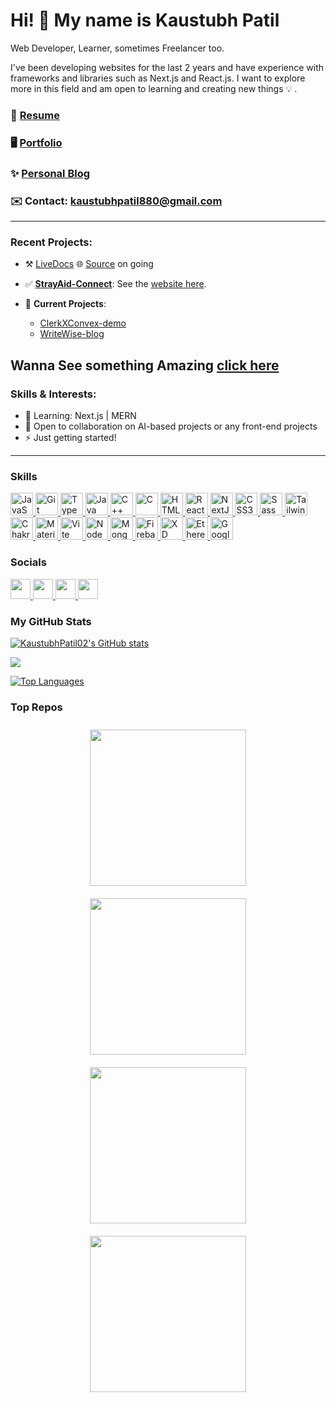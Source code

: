 
Hi! 👋 My name is Kaustubh Patil
======================================================================================================================================

Web Developer, Learner, sometimes Freelancer too.



I've been developing websites for the last 2 years and have experience with frameworks and libraries such as Next.js and React.js. I want to explore more in this field and am open to learning and creating new things 💡 .
### 📄 [Resume](https://drive.google.com/file/d/1zRPPDCAcmF2zDoIib7Fv1B_nTzCOZsJ9/view?usp=sharing)
### 🖥️ [Portfolio](https://kaustubhpatil.vercel.app/)
### ✨ [Personal Blog](https://write-wise-blog.vercel.app/profile/aBpTvLeA9Ucu2iBtWFHS2v0icop2)
### ✉️ Contact: [kaustubhpatil880@gmail.com](mailto:kaustubhpatil880@gmail.com)

---

### Recent Projects:
* ⚒️ [LiveDocs](https://livedocs-draf.vercel.app/) 
  🌐 [Source](https://livedocs-draf.vercel.app/) on going
  
* ✅ **[StrayAid-Connect](https://github.com/KaustubhPatil02/StrayAid-Connect-BE-Final-yr-Project)**: See the [website here](http://stray-aid-connect.vercel.app/).
* 🚀 **Current Projects**:
  * [ClerkXConvex-demo](https://github.com/KaustubhPatil02/Fileify-storage)
  * [WriteWise-blog](https://write-wise-blog.vercel.app/)

 **Wanna See something Amazing [click here](https://github.com/KaustubhPatil02/React-three-fiber)**
---

### Skills & Interests:
* 🧠 Learning: Next.js | MERN
* 🤝 Open to collaboration on AI-based projects or any front-end projects
* ⚡ Just getting started!

---

### Skills
<p align="left">
  <a href="https://developer.mozilla.org/en-US/docs/Web/JavaScript" target="_blank" rel="noreferrer">
    <img src="https://raw.githubusercontent.com/danielcranney/readme-generator/main/public/icons/skills/javascript-colored.svg" width="36" height="36" alt="JavaScript" />
  </a>
  <a href="https://git-scm.com/" target="_blank" rel="noreferrer">
    <img src="https://raw.githubusercontent.com/danielcranney/readme-generator/main/public/icons/skills/git-colored.svg" width="36" height="36" alt="Git" />
  </a>
  <a href="https://www.typescriptlang.org/" target="_blank" rel="noreferrer">
    <img src="https://raw.githubusercontent.com/danielcranney/readme-generator/main/public/icons/skills/typescript-colored.svg" width="36" height="36" alt="TypeScript" />
  </a>
  <a href="https://www.oracle.com/java/" target="_blank" rel="noreferrer">
    <img src="https://raw.githubusercontent.com/danielcranney/readme-generator/main/public/icons/skills/java-colored.svg" width="36" height="36" alt="Java" />
  </a>
  <a href="https://docs.microsoft.com/en-us/cpp/?view=msvc-170" target="_blank" rel="noreferrer">
    <img src="https://raw.githubusercontent.com/danielcranney/readme-generator/main/public/icons/skills/cplusplus-colored.svg" width="36" height="36" alt="C++" />
  </a>
  <a href="https://docs.microsoft.com/en-us/cpp/?view=msvc-170" target="_blank" rel="noreferrer">
    <img src="https://raw.githubusercontent.com/danielcranney/readme-generator/main/public/icons/skills/c-colored.svg" width="36" height="36" alt="C" />
  </a>
  <a href="https://developer.mozilla.org/en-US/docs/Glossary/HTML5" target="_blank" rel="noreferrer">
    <img src="https://raw.githubusercontent.com/danielcranney/readme-generator/main/public/icons/skills/html5-colored.svg" width="36" height="36" alt="HTML5" />
  </a>
  <a href="https://reactjs.org/" target="_blank" rel="noreferrer">
    <img src="https://raw.githubusercontent.com/danielcranney/readme-generator/main/public/icons/skills/react-colored.svg" width="36" height="36" alt="React" />
  </a>
  <a href="https://nextjs.org/docs" target="_blank" rel="noreferrer">
    <img src="https://raw.githubusercontent.com/danielcranney/readme-generator/main/public/icons/skills/nextjs-colored.svg" width="36" height="36" alt="NextJs" />
  </a>
  <a href="https://www.w3.org/TR/CSS/#css" target="_blank" rel="noreferrer">
    <img src="https://raw.githubusercontent.com/danielcranney/readme-generator/main/public/icons/skills/css3-colored.svg" width="36" height="36" alt="CSS3" />
  </a>
  <a href="https://sass-lang.com/" target="_blank" rel="noreferrer">
    <img src="https://raw.githubusercontent.com/danielcranney/readme-generator/main/public/icons/skills/sass-colored.svg" width="36" height="36" alt="Sass" />
  </a>
  <a href="https://tailwindcss.com/" target="_blank" rel="noreferrer">
    <img src="https://raw.githubusercontent.com/danielcranney/readme-generator/main/public/icons/skills/tailwindcss-colored.svg" width="36" height="36" alt="TailwindCSS" />
  </a>
  <a href="https://chakra-ui.com/" target="_blank" rel="noreferrer">
    <img src="https://raw.githubusercontent.com/danielcranney/readme-generator/main/public/icons/skills/chakra-colored.svg" width="36" height="36" alt="Chakra UI" />
  </a>
  <a href="https://mui.com/" target="_blank" rel="noreferrer">
    <img src="https://raw.githubusercontent.com/danielcranney/readme-generator/main/public/icons/skills/materialui-colored.svg" width="36" height="36" alt="Material UI" />
  </a>
  <a href="https://vitejs.dev/" target="_blank" rel="noreferrer">
    <img src="https://raw.githubusercontent.com/danielcranney/readme-generator/main/public/icons/skills/vite-colored.svg" width="36" height="36" alt="Vite" />
  </a>
  <a href="https://nodejs.org/en/" target="_blank" rel="noreferrer">
    <img src="https://raw.githubusercontent.com/danielcranney/readme-generator/main/public/icons/skills/nodejs-colored.svg" width="36" height="36" alt="NodeJS" />
  </a>
  <a href="https://www.mongodb.com/" target="_blank" rel="noreferrer">
    <img src="https://raw.githubusercontent.com/danielcranney/readme-generator/main/public/icons/skills/mongodb-colored.svg" width="36" height="36" alt="MongoDB" />
  </a>
  <a href="https://firebase.google.com/" target="_blank" rel="noreferrer">
    <img src="https://raw.githubusercontent.com/danielcranney/readme-generator/main/public/icons/skills/firebase-colored.svg" width="36" height="36" alt="Firebase" />
  </a>
  <a href="https://www.adobe.com/uk/products/xd.html" target="_blank" rel="noreferrer">
    <img src="https://raw.githubusercontent.com/danielcranney/readme-generator/main/public/icons/skills/xd-colored.svg" width="36" height="36" alt="XD" />
  </a>
  <a href="https://ethereum.org/en/" target="_blank" rel="noreferrer">
    <img src="https://raw.githubusercontent.com/danielcranney/readme-generator/main/public/icons/skills/ethereum-colored.svg" width="36" height="36" alt="Ethereum" />
  </a>
  <a href="https://cloud.google.com/" target="_blank" rel="noreferrer">
    <img src="https://raw.githubusercontent.com/danielcranney/readme-generator/main/public/icons/skills/googlecloud-colored.svg" width="36" height="36" alt="Google Cloud" />
  </a>
</p>

### Socials
<p align="left">
  <a href="https://www.github.com/KaustubhPatil02" target="_blank" rel="noreferrer">
    <picture>
      <source media="(prefers-color-scheme: dark)" srcset="https://raw.githubusercontent.com/danielcranney/readme-generator/main/public/icons/socials/github-dark.svg" />
      <source media="(prefers-color-scheme: light)" srcset="https://raw.githubusercontent.com/danielcranney/readme-generator/main/public/icons/socials/github.svg" />
      <img src="https://raw.githubusercontent.com/danielcranney/readme-generator/main/public/icons/socials/github.svg" width="32" height="32" />
    </picture>
  </a>
  <a href="https://www.x.com/Kx_Patil" target="_blank" rel="noreferrer">
    <picture>
      <source media="(prefers-color-scheme: dark)" srcset="https://raw.githubusercontent.com/danielcranney/readme-generator/main/public/icons/socials/twitter-dark.svg" />
      <source media="(prefers-color-scheme: light)" srcset="https://raw.githubusercontent.com/danielcranney/readme-generator/main/public/icons/socials/twitter.svg" />
      <img src="https://raw.githubusercontent.com/danielcranney/readme-generator/main/public/icons/socials/twitter.svg" width="32" height="32" />
    </picture>
  </a>
  <a href="https://www.linkedin.com/in/kaustubh-patil-%E2%9A%A1-9375a9201/" rel="noreferrer">
    <picture>
      <source media="(prefers-color-scheme: dark)" srcset="https://raw.githubusercontent.com/danielcranney/readme-generator/main/public/icons/socials/linkedin.svg" />
      <source media="(prefers-color-scheme: light)" srcset="https://raw.githubusercontent.com/danielcranney/readme-generator/main/public/icons/socials/linkedin.svg" />
      <img src="https://raw.githubusercontent.com/danielcranney/readme-generator/main/public/icons/socials/twitter.svg" width="32" height="32" />
    </picture>
  </a>
  <a href=" https://kxpatil02.hashnode.dev/" rel="noreferrer">
    <picture>
      <source media="(prefers-color-scheme: dark)" srcset="https://raw.githubusercontent.com/danielcranney/readme-generator/main/public/icons/socials/hashnode.svg" />
      <source media="(prefers-color-scheme: light)" srcset="https://raw.githubusercontent.com/danielcranney/readme-generator/main/public/icons/socials/hashnode.svg" />
      <img src="https://raw.githubusercontent.com/danielcranney/readme-generator/main/public/icons/socials/twitter.svg" width="32" height="32" />
    </picture>
  </a>

</p>


### My GitHub Stats

<a href="http://www.github.com/KaustubhPatil02"><img src="https://github-readme-stats.vercel.app/api?username=KaustubhPatil02&show_icons=true&hide=&count_private=true&title_color=64748b&text_color=ffffff&icon_color=64748b&bg_color=171717&hide_border=true&show_icons=true" alt="KaustubhPatil02's GitHub stats" /></a>

<a href="http://www.github.com/KaustubhPatil02"><img src="https://github-readme-streak-stats.herokuapp.com/?user=KaustubhPatil02&stroke=ffffff&background=171717&ring=64748b&fire=64748b&currStreakNum=ffffff&currStreakLabel=64748b&sideNums=ffffff&sideLabels=ffffff&dates=ffffff&hide_border=true" /></a>

<a href="https://github.com/KaustubhPatil02" align="left"><img src="https://github-readme-stats.vercel.app/api/top-langs/?username=KaustubhPatil02&langs_count=10&title_color=64748b&text_color=ffffff&icon_color=64748b&bg_color=171717&hide_border=true&locale=en&custom_title=Top%20%Languages" alt="Top Languages" /></a>

### Top Repos
<div align="center">
  <div style="display: flex; flex-wrap: wrap; justify-content: center;">
    <a href="https://github.com/KaustubhPatil02/WriteWise-blog" style="margin: 10px; flex: 1 1 50%;">
      <img width="250" src="https://github-readme-stats.vercel.app/api/pin/?username=KaustubhPatil02&repo=WriteWise-blog&title_color=64748b&text_color=ffffff&icon_color=64748b&bg_color=171717&hide_border=true&locale=en" />
    </a>
    <a href="https://github.com/KaustubhPatil02/lets-chat-app" style="margin: 10px; flex: 1 1 50%;">
      <img width="250" src="https://github-readme-stats.vercel.app/api/pin/?username=KaustubhPatil02&repo=lets-chat-app&title_color=64748b&text_color=ffffff&icon_color=64748b&bg_color=171717&hide_border=true&locale=en" />
    </a>
    <a href="https://github.com/KaustubhPatil02/strayAid-connect" style="margin: 10px; flex: 1 1 50%;">
      <img width="250" src="https://github-readme-stats.vercel.app/api/pin/?username=KaustubhPatil02&repo=strayAid-connect&title_color=64748b&text_color=ffffff&icon_color=64748b&bg_color=171717&hide_border=true&locale=en" />
    </a>
    <a href="https://github.com/KaustubhPatil02/StrayAid-Connect-BE-Final-yr-Project" style="margin: 10px; flex: 1 1 50%;">
      <img width="250" src="https://github-readme-stats.vercel.app/api/pin/?username=KaustubhPatil02&repo=StrayAid-Connect-BE-Final-yr-Project&title_color=64748b&text_color=ffffff&icon_color=64748b&bg_color=171717&hide_border=true&locale=en" />
    </a>
  </div>
</div>

